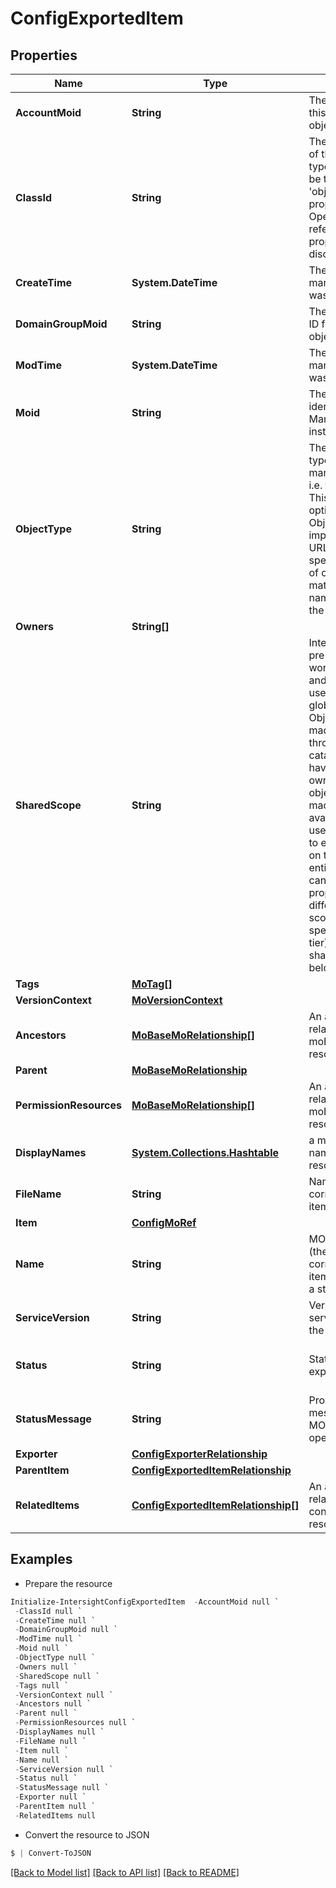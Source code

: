 # ConfigExportedItem
## Properties

Name | Type | Description | Notes
------------ | ------------- | ------------- | -------------
**AccountMoid** | **String** | The Account ID for this managed object. | [optional] [readonly] 
**ClassId** | **String** | The concrete type of this complex type. Its value must be the same as the &#39;objectType&#39; property. The OpenAPI document references this property as a discriminator value. | [readonly] 
**CreateTime** | **System.DateTime** | The time when this managed object was created. | [optional] [readonly] 
**DomainGroupMoid** | **String** | The DomainGroup ID for this managed object. | [optional] [readonly] 
**ModTime** | **System.DateTime** | The time when this managed object was last modified. | [optional] [readonly] 
**Moid** | **String** | The unique identifier of this Managed Object instance. | [optional] 
**ObjectType** | **String** | The fully-qualified type of this managed object, i.e. the class name. This property is optional. The ObjectType is implied from the URL path. If specified, the value of objectType must match the class name specified in the URL path. | [readonly] 
**Owners** | **String[]** |  | [optional] 
**SharedScope** | **String** | Intersight provides pre-built workflows, tasks and policies to end users through global catalogs. Objects that are made available through global catalogs are said to have a &#39;shared&#39; ownership. Shared objects are either made globally available to all end users or restricted to end users based on their license entitlement. Users can use this property to differentiate the scope (global or a specific license tier) to which a shared MO belongs. | [optional] [readonly] 
**Tags** | [**MoTag[]**](MoTag.md) |  | [optional] 
**VersionContext** | [**MoVersionContext**](MoVersionContext.md) |  | [optional] 
**Ancestors** | [**MoBaseMoRelationship[]**](MoBaseMoRelationship.md) | An array of relationships to moBaseMo resources. | [optional] [readonly] 
**Parent** | [**MoBaseMoRelationship**](MoBaseMoRelationship.md) |  | [optional] 
**PermissionResources** | [**MoBaseMoRelationship[]**](MoBaseMoRelationship.md) | An array of relationships to moBaseMo resources. | [optional] [readonly] 
**DisplayNames** | [**System.Collections.Hashtable**](Array.md) | a map of display names for a resource. | [optional] [readonly] 
**FileName** | **String** | Name of the file corresponding to item MO. | [optional] [readonly] 
**Item** | [**ConfigMoRef**](ConfigMoRef.md) |  | [optional] 
**Name** | **String** | MO item identity (the moref corresponding to item) expressed as a string. | [optional] [readonly] 
**ServiceVersion** | **String** | Version of the service that owns the item MO. | [optional] [readonly] 
**Status** | **String** | Status of the item&#39;s export operation. | [optional] [readonly] [default to ""]
**StatusMessage** | **String** | Progress or error message for the MO&#39;s export operation. | [optional] [readonly] 
**Exporter** | [**ConfigExporterRelationship**](ConfigExporterRelationship.md) |  | [optional] 
**ParentItem** | [**ConfigExportedItemRelationship**](ConfigExportedItemRelationship.md) |  | [optional] 
**RelatedItems** | [**ConfigExportedItemRelationship[]**](ConfigExportedItemRelationship.md) | An array of relationships to configExportedItem resources. | [optional] [readonly] 

## Examples

- Prepare the resource
```powershell
Initialize-IntersightConfigExportedItem  -AccountMoid null `
 -ClassId null `
 -CreateTime null `
 -DomainGroupMoid null `
 -ModTime null `
 -Moid null `
 -ObjectType null `
 -Owners null `
 -SharedScope null `
 -Tags null `
 -VersionContext null `
 -Ancestors null `
 -Parent null `
 -PermissionResources null `
 -DisplayNames null `
 -FileName null `
 -Item null `
 -Name null `
 -ServiceVersion null `
 -Status null `
 -StatusMessage null `
 -Exporter null `
 -ParentItem null `
 -RelatedItems null
```

- Convert the resource to JSON
```powershell
$ | Convert-ToJSON
```

[[Back to Model list]](../README.md#documentation-for-models) [[Back to API list]](../README.md#documentation-for-api-endpoints) [[Back to README]](../README.md)

